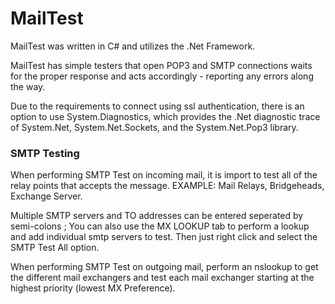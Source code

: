 # MailTest
MailTest was written in C# and utilizes the .Net Framework.

MailTest has simple testers that open POP3 and SMTP connections waits for the proper response and acts accordingly - reporting any errors along the way.

Due to the requirements to connect using ssl authentication, there is an option to use System.Diagnostics, which provides the .Net diagnostic trace of System.Net, System.Net.Sockets, and the System.Net.Pop3 library.

### SMTP Testing
When performing SMTP Test on incoming mail, it is import to test all of the relay points that accepts the message.  EXAMPLE: Mail Relays, Bridgeheads, Exchange Server.

Multiple SMTP servers and TO addresses can be entered seperated by semi-colons ;  You can also use the MX LOOKUP tab to perform a lookup and add individual smtp servers to test.  Then just right click and select the SMTP Test All option.

When performing SMTP Test on outgoing mail, perform an nslookup to get the different mail exchangers and test each mail exchanger starting at the highest priority (lowest MX Preference).
